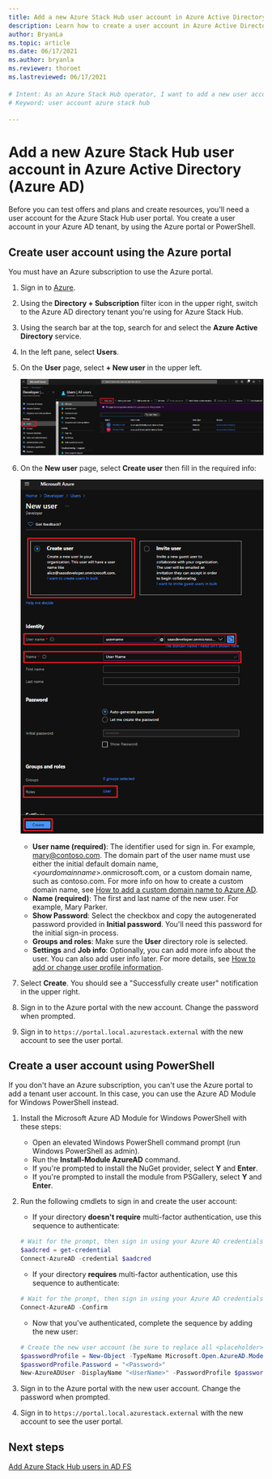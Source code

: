 ```yaml
---
title: Add a new Azure Stack Hub user account in Azure Active Directory
description: Learn how to create a user account in Azure Active Directory, so you can explore the user portal.
author: BryanLa
ms.topic: article
ms.date: 06/17/2021
ms.author: bryanla
ms.reviewer: thoroet
ms.lastreviewed: 06/17/2021

# Intent: As an Azure Stack Hub operator, I want to add a new user account in Azure Active Directory so I can explore the user portal and test offers and plans.
# Keyword: user account azure stack hub

---
```


# Add a new Azure Stack Hub user account in Azure Active Directory (Azure AD)

Before you can test offers and plans and create resources, you'll need a user account for the Azure Stack Hub user portal. You create a user account in your Azure AD tenant, by using the Azure portal or PowerShell.

## Create user account using the Azure portal

You must have an Azure subscription to use the Azure portal.

1. Sign in to [Azure](https://portal.azure.com).
2. Using the **Directory + Subscription** filter icon in the upper right, switch to the Azure AD directory tenant you're using for Azure Stack Hub.
3. Using the search bar at the top, search for and select the **Azure Active Directory** service. 
4. In the left pane, select **Users**.
5. On the **User** page, select **+ New user** in the upper left.

    ![Users - All users page with New user highlighted](media/azure-stack-add-new-user-aad/new-user-all-users.png)

6. On the **New user** page, select **Create user** then fill in the required info:

    ![Add new user, User page with user info](media/azure-stack-add-new-user-aad/new-user-user.png)

   - **User name (required)**: The identifier used for sign in. For example, mary@contoso.com.
       The domain part of the user name must use either the initial default domain name, <_yourdomainname_>.onmicrosoft.com, or a custom domain name, such as contoso.com. For more info on how to create a custom domain name, see [How to add a custom domain name to Azure AD](/azure/active-directory/fundamentals/add-custom-domain).
   - **Name (required)**: The first and last name of the new user. For example, Mary Parker.
   - **Show Password**: Select the checkbox and copy the autogenerated password provided in **Initial password**. You'll need this password for the initial sign-in process.
   - **Groups and roles**: Make sure the **User** directory role is selected.
   - **Settings** and **Job info**: Optionally, you can add more info about the user. You can also add user info later. For more details, see [How to add or change user profile information](/azure/active-directory/fundamentals/active-directory-users-profile-azure-portal).

7. Select **Create**. You should see a "Successfully create user" notification in the upper right.
8. Sign in to the Azure portal with the new account. Change the password when prompted.
9. Sign in to `https://portal.local.azurestack.external` with the new account to see the user portal.

## Create a user account using PowerShell

If you don't have an Azure subscription, you can't use the Azure portal to add a tenant user account. In this case, you can use the Azure AD Module for Windows PowerShell instead.

1. Install the Microsoft Azure AD Module for Windows PowerShell with these steps:

    - Open an elevated Windows PowerShell command prompt (run Windows PowerShell as admin).
    - Run the **Install-Module AzureAD** command.
    - If you're prompted to install the NuGet provider, select **Y** and **Enter**.
    - If you're prompted to install the module from PSGallery, select **Y** and **Enter**.

2. Run the following cmdlets to sign in and create the user account:

    - If your directory **doesn't require** multi-factor authentication, use this sequence to authenticate:
    ```powershell
    # Wait for the prompt, then sign in using your Azure AD credentials
    $aadcred = get-credential
    Connect-AzureAD -credential $aadcred
    ```

    - If your directory **requires** multi-factor authentication, use this sequence to authenticate:
    ```powershell
    # Wait for the prompt, then sign in using your Azure AD credentials and MFA code
    Connect-AzureAD -Confirm
    ```

    - Now that you've authenticated, complete the sequence by adding the new user:
    ```powershell
    # Create the new user account (be sure to replace all <placeholder> values first)
    $passwordProfile = New-Object -TypeName Microsoft.Open.AzureAD.Model.PasswordProfile
    $passwordProfile.Password = "<Password>"
    New-AzureADUser -DisplayName "<UserName>" -PasswordProfile $passwordProfile -UserPrincipalName "<username>@<yourdomainname>" -AccountEnabled $true -MailNickName "<MailNickName>"
    ```

3. Sign in to the Azure portal with the new user account. Change the password when prompted.
4. Sign in to `https://portal.local.azurestack.external` with the new account to see the user portal.

## Next steps

[Add Azure Stack Hub users in AD FS](azure-stack-add-users-adfs.md)
